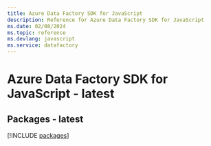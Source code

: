 ```yaml
---
title: Azure Data Factory SDK for JavaScript
description: Reference for Azure Data Factory SDK for JavaScript
ms.date: 02/08/2024
ms.topic: reference
ms.devlang: javascript
ms.service: datafactory
---
```

# Azure Data Factory SDK for JavaScript - latest
## Packages - latest
[!INCLUDE [packages](data-factory-index.md)]